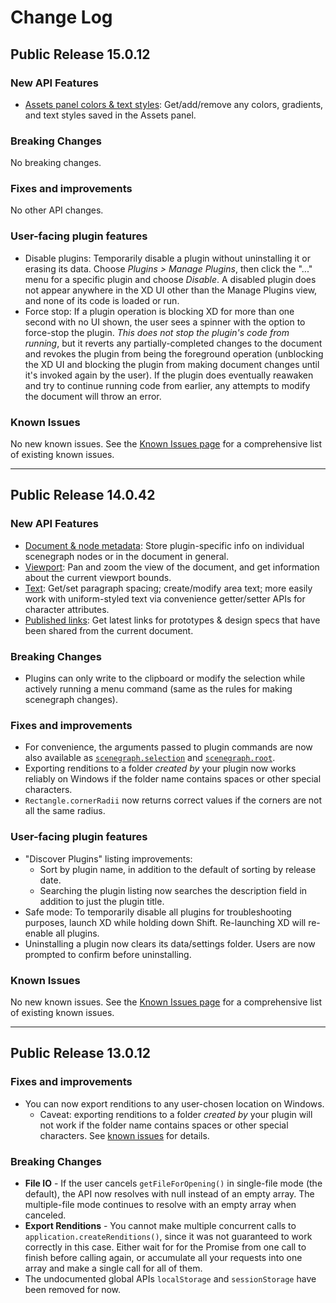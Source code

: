 # Change Log

## Public Release 15.0.12

### New API Features

* [Assets panel colors & text styles](./reference/assets.md): Get/add/remove any colors, gradients, and text styles saved in the Assets panel.

### Breaking Changes

No breaking changes.

### Fixes and improvements

No other API changes.

### User-facing plugin features

* Disable plugins: Temporarily disable a plugin without uninstalling it or erasing its data. Choose _Plugins > Manage Plugins_, then click the "..." menu for a specific plugin and choose _Disable_.
  A disabled plugin does not appear anywhere in the XD UI other than the Manage Plugins view, and none of its code is loaded or run.
* Force stop: If a plugin operation is blocking XD for more than one second with no UI shown, the user sees a spinner with the option to force-stop the plugin. _This does not stop the plugin's code
  from running_, but it reverts any partially-completed changes to the document and revokes the plugin from being the foreground operation (unblocking the XD UI and blocking the plugin from making
  document changes until it's invoked again by the user). If the plugin does eventually reawaken and try to continue running code from earlier, any attempts to modify the document will throw an error.

### Known Issues

No new known issues. See the [Known Issues page](./known-issues.md) for a comprehensive list of existing known issues.


----

## Public Release 14.0.42

### New API Features

* [Document & node metadata](./reference/scenegraph.md#SceneNode-pluginData): Store plugin-specific info on individual scenegraph nodes or in the document in general.
* [Viewport](./reference/viewport.md): Pan and zoom the view of the document, and get information about the current viewport bounds.
* [Text](./reference/scenegraph.md#Text): Get/set paragraph spacing; create/modify area text; more easily work with uniform-styled text via convenience getter/setter APIs for character attributes.
* [Published links](./reference/cloud.md): Get latest links for prototypes & design specs that have been shared from the current document.

### Breaking Changes

* Plugins can only write to the clipboard or modify the selection while actively running a menu command (same as the rules for making scenegraph changes).

### Fixes and improvements

* For convenience, the arguments passed to plugin commands are now also available as [`scenegraph.selection`](reference/scenegraph.md#module_scenegraph-selection) and [`scenegraph.root`](reference/scenegraph.md#module_scenegraph-root).
* Exporting renditions to a folder _created by_ your plugin now works reliably on Windows if the folder name contains spaces or other special characters.
* `Rectangle.cornerRadii` now returns correct values if the corners are not all the same radius.

### User-facing plugin features

* "Discover Plugins" listing improvements:
    * Sort by plugin name, in addition to the default of sorting by release date.
    * Searching the plugin listing now searches the description field in addition to just the plugin title.
* Safe mode: To temporarily disable all plugins for troubleshooting purposes, launch XD while holding down Shift. Re-launching XD will re-enable all plugins.
* Uninstalling a plugin now clears its data/settings folder. Users are now prompted to confirm before uninstalling.

### Known Issues

No new known issues. See the [Known Issues page](./known-issues.md) for a comprehensive list of existing known issues.


----

## Public Release 13.0.12

### Fixes and improvements

* You can now export renditions to any user-chosen location on Windows.
    * Caveat: exporting renditions to a folder _created by_ your plugin will not work if the folder name contains spaces or other special characters. See [known issues](./known-issues.md) for details.

### Breaking Changes

* **File IO** - If the user cancels `getFileForOpening()` in single-file mode (the default), the API now resolves with null instead of an empty array. The multiple-file mode continues to resolve with an empty array when canceled.
* **Export Renditions** - You cannot make multiple concurrent calls to `application.createRenditions()`, since it was not guaranteed to work correctly in this case. Either wait for for the Promise from one call to finish before calling again, or accumulate all your requests into one array and make a single call for all of them.
* The undocumented global APIs `localStorage` and `sessionStorage` have been removed for now.
